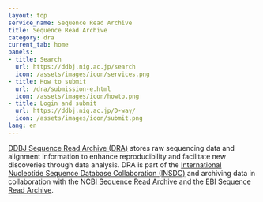 ```yaml
---
layout: top
service_name: Sequence Read Archive
title: Sequence Read Archive
category: dra
current_tab: home
panels:	
- title: Search	
  url: https://ddbj.nig.ac.jp/search	
  icon: /assets/images/icon/services.png	
- title: How to submit	
  url: /dra/submission-e.html	
  icon: /assets/images/icon/howto.png
- title: Login and submit	
  url: https://ddbj.nig.ac.jp/D-way/	
  icon: /assets/images/icon/submit.png	
lang: en
---
```


[DDBJ Sequence Read Archive (DRA)](/index-e.html) stores raw sequencing data and
alignment information to enhance reproducibility and facilitate new
discoveries through data analysis. DRA is part of the [International
Nucleotide Sequence Database Collaboration (INSDC)](/insdc/index-e.html) and
archiving data in collaboration with the [NCBI Sequence Read
Archive](https://www.ncbi.nlm.nih.gov/sra/) and the [EBI
Sequence Read Archive](https://www.ebi.ac.uk/ena/).
